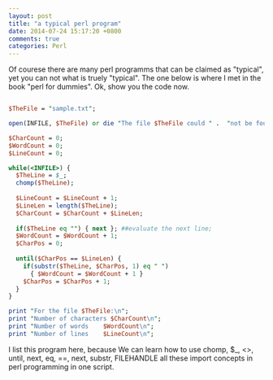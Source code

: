 ```yaml
---
layout: post
title: "a typical perl program"
date: 2014-07-24 15:17:20 +0800
comments: true
categories: Perl
---
```

Of courese there are many perl programms that can be claimed as "typical", yet you can not what is truely "typical". The one below is where I met in the book "perl for dummies". Ok, show you the code now.   

```perl  

$TheFile = "sample.txt";

open(INFILE, $TheFile) or die "The file $TheFile could " .  "not be found.\n";

$CharCount = 0;
$WordCount = 0;
$LineCount = 0;

while(<INFILE>) {
  $TheLine = $_;
  chomp($TheLine);
  
  $LineCount = $LineCount + 1;
  $LineLen = length($TheLine);
  $CharCount = $CharCount + $LineLen;
  
  if($TheLine eq "") { next }; ##evaluate the next line;
  $WordCount = $WordCount + 1;
  $CharPos = 0;
  
  until($CharPos == $LineLen) {
    if(substr($TheLine, $CharPos, 1) eq " ")
      { $WordCount = $WordCount + 1 }
    $CharPos = $CharPos + 1;
  }
}

print "For the file $TheFile:\n";
print "Number of characters $CharCount\n";
print "Number of words    $WordCount\n";
print "Number of lines    $LineCount\n";

```    

I list this program here, because We can learn how to use chomp, $_, <>, until, next, eq, ==, next, substr, FILEHANDLE all these import concepts in perl programming in one script. 
